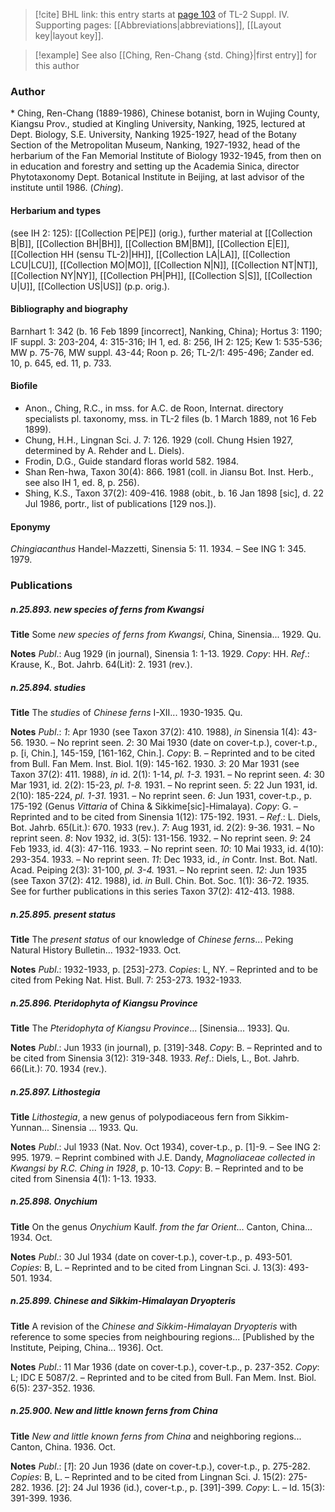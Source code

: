 > [!cite] BHL link: this entry starts at [page 103](https://www.biodiversitylibrary.org/item/103860#page/113/mode/1up) of TL-2 Suppl. IV.
> Supporting pages: [[Abbreviations|abbreviations]], [[Layout key|layout key]].

> [!example] See also [[Ching, Ren-Chang {std. Ching}|first entry]] for this author

### Author

\* Ching, Ren-Chang (1889-1986), Chinese botanist, born in Wujing County, Kiangsu Prov., studied at Kingling University, Nanking, 1925, lectured at Dept. Biology, S.E. University, Nanking 1925-1927, head of the Botany Section of the Metropolitan Museum, Nanking, 1927-1932, head of the herbarium of the Fan Memorial Institute of Biology 1932-1945, from then on in education and forestry and setting up the Academia Sinica, director Phytotaxonomy Dept. Botanical Institute in Beijing, at last advisor of the institute until 1986. (*Ching*).

#### Herbarium and types

(see IH 2: 125): [[Collection PE|PE]] (orig.), further material at [[Collection B|B]], [[Collection BH|BH]], [[Collection BM|BM]], [[Collection E|E]], [[Collection HH (sensu TL-2)|HH]], [[Collection LA|LA]], [[Collection LCU|LCU]], [[Collection MO|MO]], [[Collection N|N]], [[Collection NT|NT]], [[Collection NY|NY]], [[Collection PH|PH]], [[Collection S|S]], [[Collection U|U]], [[Collection US|US]] (p.p. orig.).

#### Bibliography and biography

Barnhart 1: 342 (b. 16 Feb 1899 \[incorrect\], Nanking, China); Hortus 3: 1190; IF suppl. 3: 203-204, 4: 315-316; IH 1, ed. 8: 256, IH 2: 125; Kew 1: 535-536; MW p. 75-76, MW suppl. 43-44; Roon p. 26; TL-2/1: 495-496; Zander ed. 10, p. 645, ed. 11, p. 733.

#### Biofile

- Anon., Ching, R.C., in mss. for A.C. de Roon, Internat. directory specialists pl. taxonomy, mss. in TL-2 files (b. 1 March 1889, not 16 Feb 1899).
- Chung, H.H., Lingnan Sci. J. 7: 126. 1929 (coll. Chung Hsien 1927, determined by A. Rehder and L. Diels).
- Frodin, D.G., Guide standard floras world 582. 1984.
- Shan Ren-hwa, Taxon 30(4): 866. 1981 (coll. in Jiansu Bot. Inst. Herb., see also IH 1, ed. 8, p. 256).
- Shing, K.S., Taxon 37(2): 409-416. 1988 (obit., b. 16 Jan 1898 \[sic\], d. 22 Jul 1986, portr., list of publications \[129 nos.\]).

#### Eponymy

*Chingiacanthus* Handel-Mazzetti, Sinensia 5: 11. 1934. – See ING 1: 345. 1979.

### Publications

##### n.25.893. new species of ferns from Kwangsi

**Title**
Some *new species of ferns from Kwangsi*, China, Sinensia... 1929. Qu.

**Notes**
*Publ*.: Aug 1929 (in journal), Sinensia 1: 1-13. 1929. *Copy*: HH.
*Ref*.: Krause, K., Bot. Jahrb. 64(Lit): 2. 1931 (rev.).

##### n.25.894. studies

**Title**
The *studies* of *Chinese ferns* I-XII... 1930-1935. Qu.

**Notes**
*Publ*.: *1*: Apr 1930 (see Taxon 37(2): 410. 1988), *in* Sinensia 1(4): 43-56. 1930. – No reprint seen.
*2*: 30 Mai 1930 (date on cover-t.p.), cover-t.p., p. \[i, Chin.\], 145-159, \[161-162, Chin.\]. *Copy*: B. – Reprinted and to be cited from Bull. Fan Mem. Inst. Biol. 1(9): 145-162. 1930.
*3*: 20 Mar 1931 (see Taxon 37(2): 411. 1988), *in* id. 2(1): 1-14, *pl. 1-3.* 1931. – No reprint seen.
*4*: 30 Mar 1931, id. 2(2): 15-23, *pl. 1-8.* 1931. – No reprint seen.
*5*: 22 Jun 1931, id. 2(10): 185-224, *pl. 1-31.* 1931. – No reprint seen.
*6*: Jun 1931, cover-t.p., p. 175-192 (Genus *Vittaria* of China & Sikkime\[sic\]-Himalaya).
*Copy*: G. – Reprinted and to be cited from Sinensia 1(12): 175-192. 1931. *– Ref*.: L. Diels, Bot. Jahrb. 65(Lit.): 670. 1933 (rev.).
*7*: Aug 1931, id. 2(2): 9-36. 1931. – No reprint seen.
*8*: Nov 1932, id. 3(5): 131-156. 1932. – No reprint seen.
*9*: 24 Feb 1933, id. 4(3): 47-116. 1933. – No reprint seen.
*10*: 10 Mai 1933, id. 4(10): 293-354. 1933. – No reprint seen.
*11*: Dec 1933, id., *in* Contr. Inst. Bot. Natl. Acad. Peiping 2(3): 31-100, *pl. 3-4.* 1931. – No reprint seen.
*12*: Jun 1935 (see Taxon 37(2): 412. 1988), id. *in* Bull. Chin. Bot. Soc. 1(1): 36-72. 1935. See for further publications in this series Taxon 37(2): 412-413. 1988.

##### n.25.895. present status

**Title**
The *present status* of our knowledge of *Chinese ferns*... Peking Natural History Bulletin... 1932-1933. Oct.

**Notes**
*Publ*.: 1932-1933, p. \[253\]-273. *Copies*: L, NY. – Reprinted and to be cited from Peking Nat. Hist. Bull. 7: 253-273. 1932-1933.

##### n.25.896. Pteridophyta of Kiangsu Province

**Title**
The *Pteridophyta of Kiangsu Province*... \[Sinensia... 1933\]. Qu.

**Notes**
*Publ*.: Jun 1933 (in journal), p. \[319\]-348. *Copy*: B. – Reprinted and to be cited from Sinensia 3(12): 319-348. 1933.
*Ref*.: Diels, L., Bot. Jahrb. 66(Lit.): 70. 1934 (rev.).

##### n.25.897. Lithostegia

**Title**
*Lithostegia*, a new genus of polypodiaceous fern from Sikkim-Yunnan... Sinensia ... 1933. Qu.

**Notes**
*Publ*.: Jul 1933 (Nat. Nov. Oct 1934), cover-t.p., p. \[1\]-9. – See ING 2: 995. 1979. – Reprint combined with J.E. Dandy, *Magnoliaceae collected in Kwangsi by R.C. Ching in 1928*, p. 10-13. *Copy*: B. – Reprinted and to be cited from Sinensia 4(1): 1-13. 1933.

##### n.25.898. Onychium

**Title**
On the genus *Onychium* Kaulf. *from the far Orient*... Canton, China... 1934. Oct.

**Notes**
*Publ*.: 30 Jul 1934 (date on cover-t.p.), cover-t.p., p. 493-501. *Copies*: B, L. – Reprinted and to be cited from Lingnan Sci. J. 13(3): 493-501. 1934.

##### n.25.899. Chinese and Sikkim-Himalayan Dryopteris

**Title**
A revision of the *Chinese and Sikkim-Himalayan Dryopteris* with reference to some species from neighbouring regions... \[Published by the Institute, Peiping, China... 1936\]. Oct.

**Notes**
*Publ*.: 11 Mar 1936 (date on cover-t.p.), cover-t.p., p. 237-352. *Copy*: L; IDC E 5087/2. – Reprinted and to be cited from Bull. Fan Mem. Inst. Biol. 6(5): 237-352. 1936.

##### n.25.900. New and little known ferns from China

**Title**
*New and little known ferns from China* and neighboring regions... Canton, China. 1936. Oct.

**Notes**
*Publ*.: \[*1*\]: 20 Jun 1936 (date on cover-t.p.), cover-t.p., p. 275-282. *Copies*: B, L. – Reprinted and to be cited from Lingnan Sci. J. 15(2): 275-282. 1936.
\[*2*\]: 24 Jul 1936 (id.), cover-t.p., p. \[391\]-399. *Copy*: L. – Id. 15(3): 391-399. 1936.

